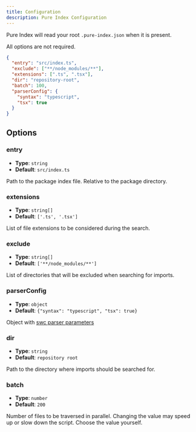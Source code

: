 ```yaml
---
title: Configuration
description: Pure Index Configuration
---
```


Pure Index will read your root `.pure-index.json` when it is present.

All options are not required.

```json title=".pure-index.json"
{
  "entry": "src/index.ts",
  "exclude": ["**/node_modules/**"],
  "extensions": [".ts", ".tsx"],
  "dir": "repository-root",
  "batch": 100,
  "parserConfig": {
    "syntax": "typescript",
    "tsx": true
  }
}
```

## Options

### entry

- **Type**: `string`
- **Default**: `src/index.ts`

Path to the package index file. Relative to the package directory.

### extensions

- **Type**: `string[]`
- **Default**: `['.ts', '.tsx']`

List of file extensions to be considered during the search.

### exclude

- **Type**: `string[]`
- **Default**: `['**/node_modules/**']`

List of directories that will be excluded when searching for imports.

### parserConfig

- **Type**: `object`
- **Default**: `{"syntax": "typescript", "tsx": true}`

Object with <a href="https://swc.rs/docs/configuration/compilation#jscparser" target="_blank">swc parser parameters</a>

### dir

- **Type**: `string`
- **Default**: `repository root`

Path to the directory where imports should be searched for.

### batch

- **Type**: `number`
- **Default**: `200`

Number of files to be traversed in parallel. Changing the value may speed up or slow down the script. Choose the value yourself.
